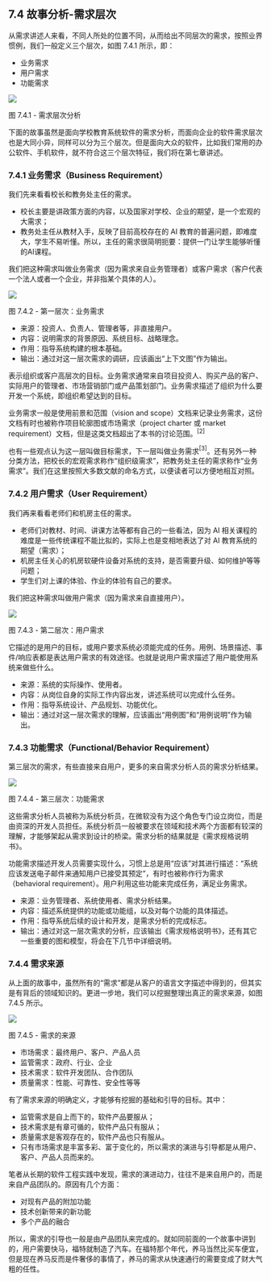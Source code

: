 ## 7.4 故事分析-需求层次

从需求讲述人来看，不同人所处的位置不同，从而给出不同层次的需求，按照业界惯例，我们一般定义三个层次，如图 7.4.1 所示，即：

- 业务需求
- 用户需求
- 功能需求

<img src="img/Slide14.JPG"/>

图 7.4.1 - 需求层次分析

下面的故事虽然是面向学校教育系统软件的需求分析，而面向企业的软件需求层次也是大同小异，同样可以分为三个层次。但是面向大众的软件，比如我们常用的办公软件、手机软件，就不符合这三个层次特征，我们将在第七章讲述。

### 7.4.1 业务需求（Business Requirement）

我们先来看看校长和教务处主任的需求。

- 校长主要是讲政策方面的内容，以及国家对学校、企业的期望，是一个宏观的大需求；
- 教务处主任从教材入手，反映了目前高校存在的 AI 教育的普遍问题，即难度大，学生不易听懂。所以，主任的需求很简明扼要：提供一门让学生能够听懂的AI课程。

我们把这种需求叫做业务需求（因为需求来自业务管理者）或客户需求（客户代表一个法人或者一个企业，并非指某个具体的人）。

<img src="img/Slide15.JPG"/>

图 7.4.2 - 第一层次：业务需求

- 来源：投资人、负责人、管理者等，非直接用户。
- 内容：说明需求的背景原因、系统目标、战略理念。
- 作用：指导系统构建的根本基础。
- 输出：通过对这一层次需求的调研，应该画出“上下文图”作为输出。

表示组织或客户高层次的目标。业务需求通常来自项目投资人、购买产品的客户、实际用户的管理者、市场营销部门或产品策划部门。业务需求描述了组织为什么要开发一个系统，即组织希望达到的目标。

业务需求一般是使用前景和范围（vision and scope）文档来记录业务需求，这份文档有时也被称作项目轮廓图或市场需求（project charter 或 market requirement）文档，但是这类文档超出了本书的讨论范围。$^{[2]}$

也有一些观点认为这一层叫做目标需求，下一层叫做业务需求$^{[3]}$。还有另外一种分类方法，把校长的宏观需求称作“组织级需求”，把教务处主任的需求称作“业务需求”。我们在这里按照大多数文献的命名方式，以便读者可以方便地相互对照。

### 7.4.2 用户需求（User Requirement）

我们再来看看老师们和机房主任的需求。

- 老师们对教材、时间、讲课方法等都有自己的一些看法，因为 AI 相关课程的难度是一些传统课程不能比拟的，实际上也是变相地表达了对 AI 教育系统的期望（需求）；
- 机房主任关心的机房软硬件设备对系统的支持，是否需要升级、如何维护等等问题；
- 学生们对上课的体验、作业的体验有自己的要求。

我们把这种需求叫做用户需求（因为需求来自直接用户）。

<img src="img/Slide16.JPG"/>

图 7.4.3 - 第二层次：用户需求

它描述的是用户的目标，或用户要求系统必须能完成的任务。用例、场景描述、事件/响应表都是表达用户需求的有效途径。也就是说用户需求描述了用户能使用系统来做些什么。

- 来源：系统的实际操作、使用者。
- 内容：从岗位自身的实际工作内容出发，讲述系统可以完成什么任务。
- 作用：指导系统设计、产品规划、功能优化。
- 输出：通过对这一层次需求的理解，应该画出“用例图”和“用例说明”作为输出。

### 7.4.3 功能需求（Functional/Behavior Requirement）

第三层次的需求，有些直接来自用户，更多的来自需求分析人员的需求分析结果。

<img src="img/Slide17.JPG"/>

图 7.4.4 - 第三层次：功能需求

这些需求分析人员被称为系统分析员，在微软没有为这个角色专门设立岗位，而是由资深的开发人员担任。系统分析员一般被要求在领域和技术两个方面都有较深的理解，才能够架起从需求到设计的桥梁。需求分析的结果就是《需求规格说明书》。

功能需求描述开发人员需要实现什么，习惯上总是用“应该”对其进行描述：“系统应该发送电子邮件来通知用户已接受其预定”，有时也被称作行为需求（behavioral requirement）。用户利用这些功能来完成任务，满足业务需求。

- 来源：业务管理者、系统使用者、需求分析结果。
- 内容：描述系统提供的功能或功能组，以及对每个功能的具体描述。
- 作用：指导系统后续的设计和开发，是需求分析的完成标志。
- 输出：通过对这一层次需求的分析，应该输出《需求规格说明书》，还有其它一些重要的图和模型，将会在下几节中详细说明。

### 7.4.4 需求来源

从上面的故事中，虽然所有的“需求”都是从客户的语言文字描述中得到的，但其实是有背后的领域知识的。更进一步地，我们可以挖掘整理出真正的需求来源，如图 7.4.5 所示。

<img src="img/Slide18.JPG"/>

图 7.4.5 - 需求的来源

- 市场需求：最终用户、客户、产品人员
- 监管需求：政府、行业、企业
- 技术需求：软件开发团队、合作团队
- 质量需求：性能、可靠性、安全性等等

有了需求来源的明确定义，才能够有挖掘的基础和引导的目标。其中：
- 监管需求是自上而下的，软件产品要服从；
- 技术需求是有章可循的，软件产品只有服从；
- 质量需求是客观存在的，软件产品也只有服从。
- 只有市场需求是丰富多彩、富于变化的，所以需求的演进与引导都是从用户、客户、产品人员而来的。

笔者从长期的软件工程实践中发现，需求的演进动力，往往不是来自用户的，而是来自产品团队的。原因有几个方面：

- 对现有产品的附加功能
- 技术创新带来的新功能
- 多个产品的融合

所以，需求的引导也一般是由产品团队来完成的。就如同前面的一个故事中讲到的，用户需要快马，福特就制造了汽车。在福特那个年代，养马当然比买车便宜，但是现在养马反而是件奢侈的事情了，养马的需求从快速通行的需要变成了财大气粗的任性。

